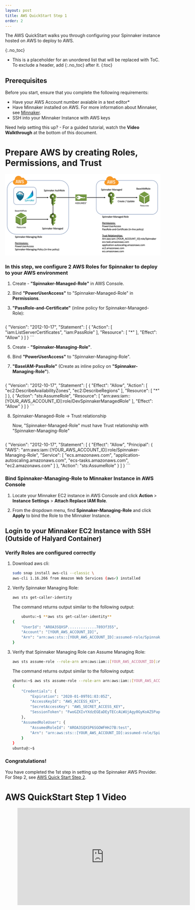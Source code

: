 ```yaml
---
layout: post
title: AWS QuickStart Step 1
order: 2
---
```


The AWS QuickStart walks you through configuring your Spinnaker instance hosted on AWS to deploy to AWS.

{:.no_toc}
* This is a placeholder for an unordered list that will be replaced with ToC. To exclude a header, add {:.no_toc} after it.
{:toc}

## Prerequisites
Before you start, ensure that you complete the following requirements:
* Have your AWS Account number avaiable in a text editor* 
* Have Minnaker installed on AWS. For more information about Minnaker, see [Minnaker](https://github.com/armory/minnaker).
* SSH into your Minnaker Instance with AWS keys

Need help setting this up? -  For a guided tutorial, watch the **Video Walkthrough** at the bottom of this document.

# Prepare AWS by creating Roles, Permissions, and Trust

![No CREATE Permission](/images/AWS-Roles-Spinnaker.png)

### In this step, we configure 2 AWS Roles for Spinnaker to deploy to your AWS environment

1. Create - **"Spinnaker-Managed-Role"** in AWS Console.

3. Bind **"PowerUserAccess"** to "Spinnaker-Managed-Role" in **Permissions**.

4. **"PassRole-and-Certificate"** (inline policy for Spinnaker-Managed-Role):

    ```json
{
    "Version": "2012-10-17",
    "Statement": [
        {
            "Action": [
                "iam:ListServerCertificates",
                "iam:PassRole"
            ],
            "Resource": [
                "*"
            ],
            "Effect": "Allow"
        }
    ]
}
    ```

5. Create - **"Spinnaker-Managing-Role"**.

6. Bind **"PowerUserAccess"** to "Spinnaker-Managing-Role".

7. **"BaseIAM-PassRole"** (Create as inline policy on **"Spinnaker-Managing-Role"**).

    ```json
{
    "Version": "2012-10-17",
    "Statement": [
        {
            "Effect": "Allow",
            "Action": [
                "ec2:DescribeAvailabilityZones",
                "ec2:DescribeRegions"
            ],
            "Resource": [
                "*"
            ]
        },
        {
            "Action": "sts:AssumeRole",
            "Resource": [
                "arn:aws:iam::[YOUR_AWS_ACCOUNT_ID]:role/DevSpinnakerManagedRole"
            ],
            "Effect": "Allow"
        }
    ]
}
    ```

8. Spinnaker-Managed-Role -> Trust relationship

    Now, "Spinnaker-Managed-Role" must have Trust relationship with "Spinnaker-Managing-Role"

    ```json
{
    "Version": "2012-10-17",
    "Statement": [
    {
        "Effect": "Allow",
        "Principal": {
        "AWS": "arn:aws:iam::[YOUR_AWS_ACCOUNT_ID]:role/Spinnaker-Managing-Role",
        "Service": [
            "ecs.amazonaws.com",
            "application-autoscaling.amazonaws.com",
            "ecs-tasks.amazonaws.com",
            "ec2.amazonaws.com"
        ]
        },
        "Action": "sts:AssumeRole"
    }
    ]
}
    ```

### Bind Spinnaker-Managing-Role to Minnaker Instance in AWS Console

1. Locate your Minnaker EC2 instance in AWS Console and click **Action** > **Instance Settings** > **Attach Replace IAM Role**.  

2. From the dropdown menu, find **Spinnaker-Managing-Role** and click **Apply**  to bind the Role to the Minnaker Instance.

## Login to your Minnaker EC2 Instance with SSH (Outside of Halyard Container)

### Verify Roles are configured correctly 

1. Download aws cli: 

    ```bash
    sudo snap install aws-cli --classic \
    aws-cli 1.16.266 from Amazon Web Services (aws✓) installed
    ```

2. Verify Spinnaker Managing Role:

    ```bash
    aws sts get-caller-identity 
    ```
    
    The command returns output similar to the following output:
    
    ```bash
        ubuntu:~$ **aws sts get-caller-identity**
    {
        "UserId": "AROA3SQXSP.............7893f355",
        "Account": "[YOUR_AWS_ACCOUNT_ID]",
        "Arn": "arn:aws:sts::[YOUR_AWS_ACCOUNT_ID]:assumed-role/Spinnaker-Managing-Role/i-0e.........7893f355"
    }
    ```
3. Verify that Spinnaker Managing Role can Assume Managing Role:
    
    ```bash
    aws sts assume-role --role-arn arn:aws:iam::[YOUR_AWS_ACCOUNT_ID]:role/Spinnaker-Managed-Role --role-session-name test
    ```

    The command returns output similar to the following output:

    ```bash
    ubuntu:~$ aws sts assume-role --role-arn arn:aws:iam::[YOUR_AWS_ACCOUNT_ID]:role/Spinnaker-Managed-Role --role-session-name test
    {
        "Credentials": {
            "Expiration": "2020-01-09T01:03:05Z",
            "AccessKeyId": "AWS_ACCESS_KEY",
            "SecretAccessKey": "AWS_SECRET_ACCESS_KEY",
            "SessionToken": "FwoGZXIvYXdzEGEaDEyTECcALWUjAgy0GyKoAZ5PapC1qqFwN55X0vRISdtZh19mR3V9p3i5dGZugt3FQ4DNOamVgIG82I1qaspn83aBefdbpUtznN9fJxwPNoRhYinVgIXGdsTWnBuQ57U7s/cDoHosvV5+J3oZj8ffjLInzsI05IrRBiOTmqU3caEP/e+6N5nzHg/9+aS6TCWjCIzjL0mHtclBBQ7k/dijrg/5vTVFh8UGakcJL3SV6gaCHj0k6BUzEii529nwBTItq6/QISV8wfGNLQJOPDB5P3zoQkHjkpoWCEh1p0oc4hEwki8F7NutXNrg14W+"
        },
        "AssumedRoleUser": {
            "AssumedRoleId": "AROA3SQXSP6SGOWFHHJ7B:test",
            "Arn": "arn:aws:sts::[YOUR_AWS_ACCOUNT_ID]:assumed-role/Spinnaker-Managed-Role/test"
        }
    }
    ubuntu@:~$
    ```
### Congratulations! 
You have completed the 1st step in setting up the Spinnaker AWS Provider.  For Step 2, see [AWS Quick Start Step 2](/spinnaker/Armory-Spinnaker-Quickstart-2).

# AWS QuickStart Step 1 Video

<!-- blank line -->
<figure class="video_container">
 <iframe width="560" height="315" src="https://www.youtube.com/embed/rHd0xyC7__c" frameborder="0" allow="accelerometer; autoplay; encrypted-media; gyroscope; picture-in-picture" allowfullscreen></iframe>
</figure>
<!-- blank line -->